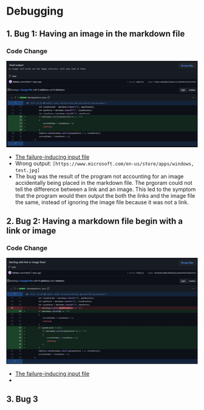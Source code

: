 # Debugging

## 1. Bug 1: Having an image in the markdown file

### Code Change
![image](lab3.jpg)
- [The failure-inducing input file](https://github.com/httrieu/markdown-parser/blob/main/test-file2.md)
- Wrong output:
    `[https://www.microsoft.com/en-us/store/apps/windows, test.jpg]`
-  The bug was the result of the program not accounting for an image accidentally being placed in the markdown file. The prgoram could not tell the difference between a link and an image. This led to the symptom that the program would then output the both the links and the image file the same, instead of ignoring the image file because it was not a link. 

## 2. Bug 2: Having a markdown file begin with a link or image
### Code Change
![image](lab3b.jpg)
- [The failure-inducing input file](https://github.com/httrieu/markdown-parser/blob/main/test-file3.md)
- 

## 3. Bug 3
